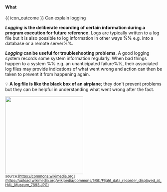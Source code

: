 <div id="title">

#### What

</div>

<span id="prereqs"></span>

<span id="outcomes">{{ icon_outcome }} Can explain logging</span>

<div id="body">

**_Logging_ is the deliberate recording of certain information during a program execution for future reference.** Logs are typically written to a log file but it is also possible to log information in other ways %%&nbsp;e.g. into a database or a remote server%%.

**_Logging_ can be useful for troubleshooting problems**. A good logging system records some system information regularly. When bad things happen to a system %%&nbsp;e.g. an unanticipated failure%%, their associated log files may provide indications of what went wrong and action can then be taken to prevent it from happening again. 

<div v-closeable alt="blackbox photo">
                      
<tip-box> 

:bulb: **A log file is like the <tooltip content="flight data recorder">black box</tooltip> of an airplane**; they don't prevent problems but they can be helpful in understanding what went wrong after the fact.

<img src="https://upload.wikimedia.org/wikipedia/commons/5/5b/Flight_data_recorder_displayed_at_HAL_Museum_7893.JPG" width="250"><br>
<sub>source:[https://commons.wikimedia.org](https://upload.wikimedia.org/wikipedia/commons/5/5b/Flight_data_recorder_displayed_at_HAL_Museum_7893.JPG)</sub>

</tip-box>                    
                      
</div>

</div>

<div id="extras">
  <include src="exercises.md" />
</div>